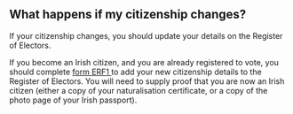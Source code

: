 ##  What happens if my citizenship changes?

If your citizenship changes, you should update your details on the Register of
Electors.

If you become an Irish citizen, and you are already registered to vote, you
should complete [ form ERF1 ](https://www.checktheregister.ie/en-IE/forms) to
add your new citizenship details to the Register of Electors. You will need to
supply proof that you are now an Irish citizen (either a copy of your
naturalisation certificate, or a copy of the photo page of your Irish
passport).
